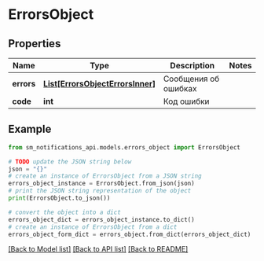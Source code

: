 # ErrorsObject


## Properties

Name | Type | Description | Notes
------------ | ------------- | ------------- | -------------
**errors** | [**List[ErrorsObjectErrorsInner]**](ErrorsObjectErrorsInner.md) | Сообщения об ошибках | 
**code** | **int** | Код ошибки | 

## Example

```python
from sm_notifications_api.models.errors_object import ErrorsObject

# TODO update the JSON string below
json = "{}"
# create an instance of ErrorsObject from a JSON string
errors_object_instance = ErrorsObject.from_json(json)
# print the JSON string representation of the object
print(ErrorsObject.to_json())

# convert the object into a dict
errors_object_dict = errors_object_instance.to_dict()
# create an instance of ErrorsObject from a dict
errors_object_form_dict = errors_object.from_dict(errors_object_dict)
```
[[Back to Model list]](../README.md#documentation-for-models) [[Back to API list]](../README.md#documentation-for-api-endpoints) [[Back to README]](../README.md)


